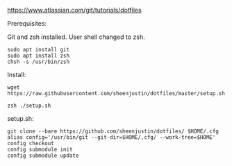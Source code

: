 https://www.atlassian.com/git/tutorials/dotfiles

Prerequisites:

Git and zsh installed. User shell changed to zsh.

```
sudo apt install git
sudo apt install zsh
chsh -s /usr/bin/zsh
```

Install:
```
wget https://raw.githubusercontent.com/sheenjustin/dotfiles/master/setup.sh

zsh ./setup.sh
```

setup.sh:
```
git clone --bare https://github.com/sheenjustin/dotfiles/ $HOME/.cfg
alias config='/usr/bin/git --git-dir=$HOME/.cfg/ --work-tree=$HOME'
config checkout
config submodule init
config submodule update
```
